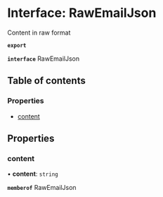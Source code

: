 # Interface: RawEmailJson

Content in raw format

**`export`**

**`interface`** RawEmailJson

## Table of contents

### Properties

- [content](RawEmailJson.md#content)

## Properties

### <a id="content" name="content"></a> content

• **content**: `string`

**`memberof`** RawEmailJson
